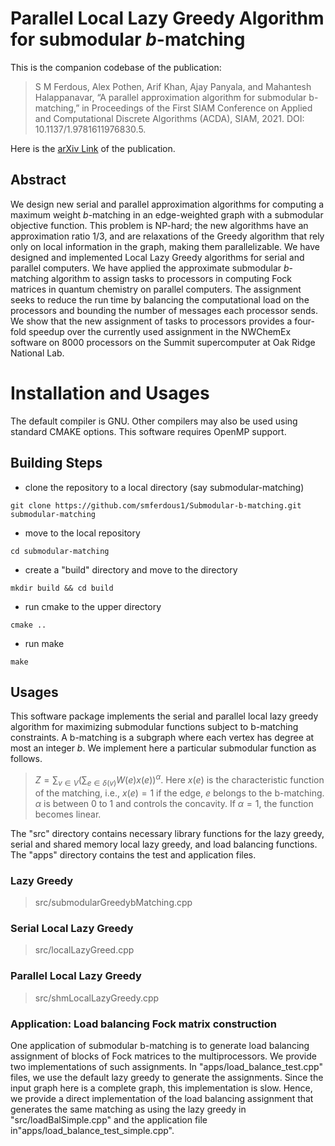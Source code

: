 # Parallel Local Lazy Greedy Algorithm for submodular $b$-matching
This is the companion codebase of the publication:

>S M Ferdous, Alex Pothen, Arif Khan, Ajay Panyala, and Mahantesh Halappanavar, “A parallel approximation algorithm 
for submodular b-matching,” in Proceedings of the First SIAM Conference on Applied and Computational Discrete Algorithms (ACDA),
SIAM, 2021. DOI: 10.1137/1.9781611976830.5.


Here is the [arXiv Link](https://arxiv.org/abs/2107.05793) of the publication.
## Abstract

We design new serial and parallel approximation algorithms for computing a maximum weight $b$-matching in an edge-weighted graph with a submodular objective function. This problem is NP-hard; the new algorithms have an approximation ratio $1/3$, and are relaxations of the Greedy algorithm that rely only on local information in the graph, making them parallelizable. We have designed and implemented Local Lazy Greedy algorithms for serial and parallel computers. We have applied the approximate submodular 
$b$-matching algorithm to assign tasks to processors in computing Fock matrices in quantum chemistry on parallel computers. The assignment seeks to reduce the run time by balancing the computational load on the processors and bounding the number of messages each processor sends. 
We show that the new assignment of tasks to processors provides a four-fold speedup over the currently used assignment in the NWChemEx software on $8000$ processors on the Summit supercomputer at Oak Ridge National Lab.

# Installation and Usages
The default compiler is GNU. Other compilers may also be used using standard CMAKE options. This software requires OpenMP support. 

## Building Steps


 - clone the repository to a local directory (say submodular-matching)
```
git clone https://github.com/smferdous1/Submodular-b-matching.git submodular-matching
```
- move to the local repository
```
cd submodular-matching
```
- create a "build" directory and move to the directory 
```
mkdir build && cd build
```
- run cmake to the upper directory
```
cmake ..
```
- run make
```
make
```

## Usages
This software package implements the serial and parallel local lazy greedy algorithm for maximizing submodular functions subject to b-matching constraints. A b-matching is a
subgraph where each vertex has degree at most an integer $b$. We implement here a particular submodular function as follows.
 
>$Z = \sum_{v \in V} \left(\sum_{e \in \delta(v)}{W(e)x(e)}\right)^\alpha.$
Here $x(e)$ is the characteristic function of the matching, i.e., $x(e) = 1$ if the edge, $e$ belongs to the b-matching. $\alpha$ is between 0 to 1 and controls the concavity. If $\alpha = 1$, the function becomes linear.

The "src" directory contains necessary library functions for the lazy greedy, serial and shared memory local lazy greedy, and load balancing functions. The "apps" directory contains the test and application files.

### Lazy Greedy
>src/submodularGreedybMatching.cpp

### Serial Local Lazy Greedy
>src/localLazyGreed.cpp

### Parallel Local Lazy Greedy
>src/shmLocalLazyGreedy.cpp

### Application: Load balancing Fock matrix construction
One application of submodular b-matching is to generate load balancing assignment of blocks of Fock matrices to the multiprocessors. We provide two implementations of such assignments. In "apps/load_balance_test.cpp" files, we use the default lazy greedy to generate the assignments. Since the input graph here is a complete graph, this implementation is slow. Hence, we provide a direct implementation of the load balancing assignment that generates the same matching as using the lazy greedy in "src/loadBalSimple.cpp" and the application file in"apps/load_balance_test_simple.cpp".

